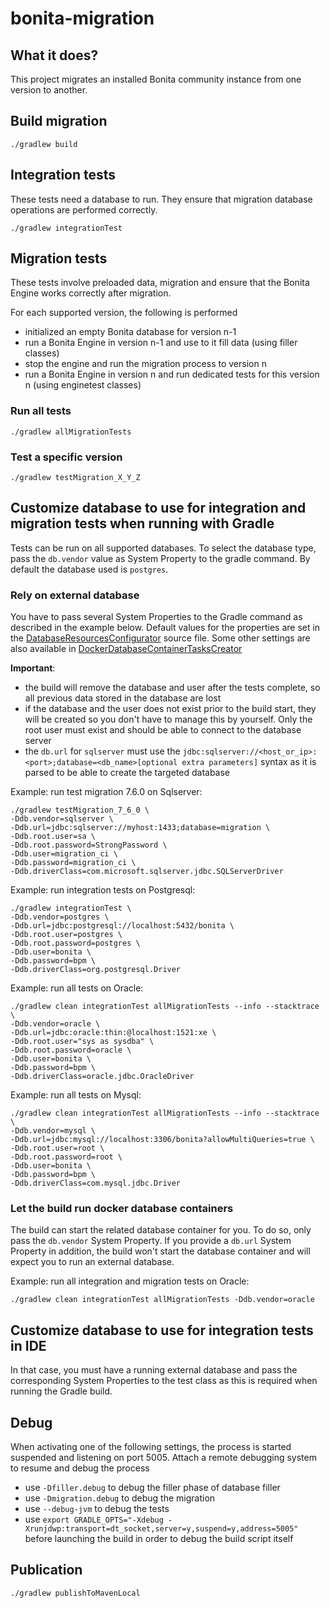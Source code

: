 bonita-migration
=================

What it does?
-------------
This project migrates an installed Bonita community instance from one version to another.


Build migration
---------------
```
./gradlew build
```


Integration tests
-----------------
These tests need a database to run. They ensure that migration database operations are performed correctly.

```
./gradlew integrationTest
```


Migration tests
---------------
These tests involve preloaded data, migration and ensure that the Bonita Engine works correctly after migration.

For each supported version, the following is performed
* initialized an empty Bonita database for version n-1
* run a Bonita Engine in version n-1 and use to it fill data (using filler classes)
* stop the engine and run the migration process to version n
* run a Bonita Engine in version n and run dedicated tests for this version n (using enginetest classes)

### Run all tests

```
./gradlew allMigrationTests
```

### Test a specific version

```
./gradlew testMigration_X_Y_Z
```


Customize database to use for integration and migration tests when running with Gradle
--------------------------------------------------------------------------------------

Tests can be run on all supported databases. To select the database type, pass the `db.vendor` value as System Property
to the gradle command. By default the database used is `postgres`.

### Rely on external database

You have to pass several System Properties to the Gradle command as described in the example below. Default values for the
properties are set in the [DatabaseResourcesConfigurator](buildSrc/src/main/groovy/org/bonitasoft/migration/plugin/db/DatabaseResourcesConfigurator.groovy)
source file.
Some other settings are also available in [DockerDatabaseContainerTasksCreator](buildSrc/src/main/groovy/org/bonitasoft/migration/plugin/db/DockerDatabaseContainerTasksCreator.groovy)

**Important**:
* the build will remove the database and user after the tests complete, so all previous data stored in the
database are lost
* if the database and the user does not exist prior to the build start, they will be created so you don't have to manage
this by yourself. Only the root user must exist and should be able to connect to the database server
* the `db.url` for `sqlserver` must use the `jdbc:sqlserver://<host_or_ip>:<port>;database=<db_name>[optional extra parameters]`
 syntax as it is parsed to be able to create the targeted database


Example: run test migration 7.6.0 on Sqlserver:
```
./gradlew testMigration_7_6_0 \
-Ddb.vendor=sqlserver \
-Ddb.url=jdbc:sqlserver://myhost:1433;database=migration \
-Ddb.root.user=sa \
-Ddb.root.password=StrongPassword \
-Ddb.user=migration_ci \
-Ddb.password=migration_ci \
-Ddb.driverClass=com.microsoft.sqlserver.jdbc.SQLServerDriver
```

Example: run integration tests on Postgresql:
```
./gradlew integrationTest \
-Ddb.vendor=postgres \
-Ddb.url=jdbc:postgresql://localhost:5432/bonita \
-Ddb.root.user=postgres \
-Ddb.root.password=postgres \
-Ddb.user=bonita \
-Ddb.password=bpm \
-Ddb.driverClass=org.postgresql.Driver
```

Example: run all tests on Oracle:
```
./gradlew clean integrationTest allMigrationTests --info --stacktrace \
-Ddb.vendor=oracle \
-Ddb.url=jdbc:oracle:thin:@localhost:1521:xe \
-Ddb.root.user="sys as sysdba" \
-Ddb.root.password=oracle \
-Ddb.user=bonita \
-Ddb.password=bpm \
-Ddb.driverClass=oracle.jdbc.OracleDriver
```

Example: run all tests on Mysql:
```
./gradlew clean integrationTest allMigrationTests --info --stacktrace \
-Ddb.vendor=mysql \
-Ddb.url=jdbc:mysql://localhost:3306/bonita?allowMultiQueries=true \
-Ddb.root.user=root \
-Ddb.root.password=root \
-Ddb.user=bonita \
-Ddb.password=bpm \
-Ddb.driverClass=com.mysql.jdbc.Driver
```


### Let the build run docker database containers

The build can start the related database container for you. To do so, only pass the `db.vendor` System Property.
If you provide a `db.url` System Property in addition, the build won't start the database container and will expect you to run an external database.

Example: run all integration and migration tests on Oracle:
```
./gradlew clean integrationTest allMigrationTests -Ddb.vendor=oracle
```


Customize database to use for integration tests in IDE
------------------------------------------------------

In that case, you must have a running external database and pass the corresponding System Properties to the test class as this is required
when running the Gradle build.


Debug
-----
When activating one of the following settings, the process is started suspended and listening on port 5005. Attach a remote
debugging system to resume and debug the process
* use `-Dfiller.debug` to debug the filler phase of database filler
* use `-Dmigration.debug` to debug the migration
* use `--debug-jvm` to debug the tests
* use `export GRADLE_OPTS="-Xdebug -Xrunjdwp:transport=dt_socket,server=y,suspend=y,address=5005"` before launching the build in order to debug the build script itself


Publication
-----------
```
./gradlew publishToMavenLocal
```
